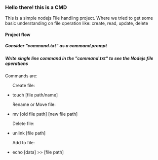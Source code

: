 <h3>Hello there! this is a CMD</h3>

<p>This is a simple nodejs File handling project. Where we tried to get some basic understanding on file operation like: create, read, update, delete</p>
</hr>
<h4>Project flow</h4>
</hr>
<h5>Consider "command.txt" as a command prompt</h5>
<h5>Write single line command in the "command.txt" to see the Nodejs file operations</h5>
<p>Commands are: </p>
<ul>
<div>
<p>Create file: </p>
<li>touch [file path/name]</li>
</div>
<div>
<p>Rename or Move file: </p>
<li>mv [old file path] [new file path]</li>
</div>
<div>
<p>Delete file: </p>
<li>unlink [file path]</li>
</div>
<div>
<p>Add to file: </p>
<li>echo [data] >> [file path]</li>
</div>
</ul>
